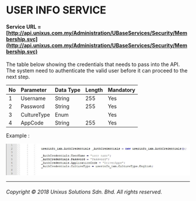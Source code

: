 # USER INFO SERVICE

#### Service URL =  [http://api.unixus.com.my/Administration/UBaseServices/Security/Membership.svc](http://api.unixus.com.my/Administration/UBaseServices/Security/Membership.svc)

The table below showing the credentials that needs to pass into the API. The system need to authenticate the valid user before it can proceed to the next step.

| No | Parameter | Data Type | Length | Mandatory |
| :--- | :--- | :--- | :--- | :--- |
| 1 | Username | String | 255 | Yes |
| 2 | Password | String | 255 | Yes |
| 3 | CultureType | Enum |  | Yes |
| 4 | AppCode | String | 255 | Yes |

Example :

![](/assets/usercrrd.JPG)

---

###### Copyright © 2018 Unixus Solutions Sdn. Bhd. All rights reserved.




